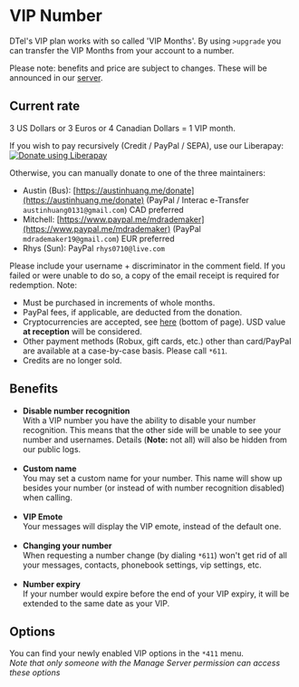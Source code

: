 # VIP Number

DTel's VIP plan works with so called 'VIP Months'. By using `>upgrade` you can transfer the VIP Months from your account to a number.

Please note: benefits and price are subject to changes. These will be announced in our [server][guildInvite].

## Current rate
3 US Dollars or 3 Euros or 4 Canadian Dollars = 1 VIP month.

If you wish to pay recursively (Credit / PayPal / SEPA), use our Liberapay: <script src="https://liberapay.com/DTel/widgets/button.js"></script>
<noscript><a href="https://liberapay.com/DTel/donate"><img alt="Donate using Liberapay" src="https://liberapay.com/assets/widgets/donate.svg"></a></noscript>

Otherwise, you can manually donate to one of the three maintainers:

* Austin (Bus): [https://austinhuang.me/donate](https://austinhuang.me/donate) (PayPal / Interac e-Transfer `austinhuang0131@gmail.com`) CAD preferred
* Mitchell: [https://www.paypal.me/mdrademaker](https://www.paypal.me/mdrademaker) (PayPal `mdrademaker19@gmail.com`) EUR preferred
* Rhys (Sun): PayPal `rhys0710@live.com`

Please include your username + discriminator in the comment field. If you failed or were unable to do so, a copy of the email receipt is required for redemption. Note:

* Must be purchased in increments of whole months.
* PayPal fees, if applicable, are deducted from the donation.
* Cryptocurrencies are accepted, see [here](https://austinhuang.me/donate) (bottom of page). USD value **at reception** will be considered.
* Other payment methods (Robux, gift cards, etc.) other than card/PayPal are available at a case-by-case basis. Please call `*611`.
* Credits are no longer sold.


## Benefits

*	**Disable number recognition**<br/>
	With a VIP number you have the ability to disable your number recognition.
	This means that the other side will be unable to see your number and usernames.
	Details (**Note:** not all) will also be hidden from our public logs.<br/><br/>
*	**Custom name**<br/>
	You may set a custom name for your number.
	This name will show up besides your number (or instead of with number recognition disabled) when calling.<br/><br/>
*	**VIP Emote**<br/>
	Your messages will display the VIP emote, instead of the default one.<br/><br/>
*	**Changing your number**<br/>
	When requesting a number change (by dialing `*611`) won't get rid of all your messages, contacts, phonebook settings, vip settings, etc.<br/><br/>
*	**Number expiry**<br/>
	If your number would expire before the end of your VIP expiry, it will be extended to the same date as your VIP.

## Options
You can find your newly enabled VIP options in the `*411` menu.<br/>
_Note that only someone with the Manage Server permission can access these options_

[guildInvite]: https://discord.gg/qRVxY55
